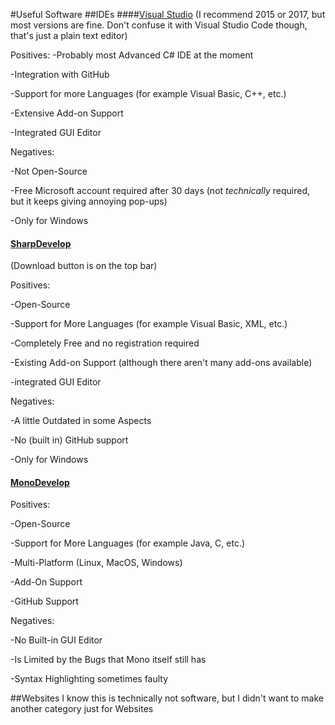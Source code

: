 #Useful Software
##IDEs
####[Visual Studio](https://www.visualstudio.com)
(I recommend 2015 or 2017, but most versions are fine. Don't confuse it with Visual Studio Code though, that's just a plain text editor)

Positives:
-Probably most Advanced C# IDE at the moment

-Integration with GitHub

-Support for more Languages (for example Visual Basic, C++, etc.)

-Extensive Add-on Support

-Integrated GUI Editor

Negatives:

-Not Open-Source

-Free Microsoft account required after 30 days (not *technically* required, but it keeps giving annoying pop-ups)

-Only for Windows

#### [SharpDevelop](http://www.icsharpcode.net/OpenSource/SD/Default.aspx)

(Download button is on the top bar)

Positives:

-Open-Source

-Support for More Languages (for example Visual Basic, XML, etc.)

-Completely Free and no registration required

-Existing Add-on Support (although there aren't many add-ons available)

-integrated GUI Editor

Negatives:

-A little Outdated in some Aspects

-No (built in) GitHub support

-Only for Windows

#### [MonoDevelop](monodevelop.com)

Positives:

-Open-Source

-Support for More Languages (for example Java, C, etc.)

-Multi-Platform (Linux, MacOS, Windows)

-Add-On Support

-GitHub Support

Negatives:

-No Built-in GUI Editor

-Is Limited by the Bugs that Mono itself still has

-Syntax Highlighting sometimes faulty

##Websites
I know this is technically not software, but I didn't want to make another category just for Websites
